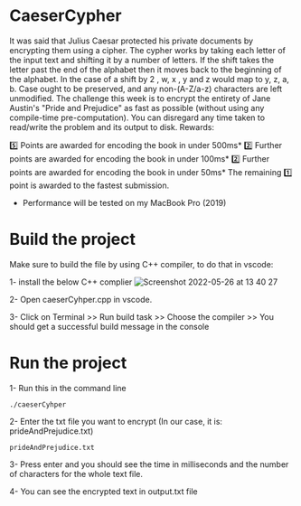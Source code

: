 # CaeserCypher
It was said that Julius Caesar protected his private documents by encrypting them using a cipher. The cypher works by taking each letter of the input text and shifting it by a number of letters. If the shift takes the letter past the end of the alphabet then it moves back to the beginning of the alphabet. In the case of a shift by 2
, w, x , y and z would map to y, z, a, b.  Case ought to be preserved, and any non-(A-Z/a-z) characters are left unmodified.
The challenge this week is to encrypt the entirety of Jane Austin's "Pride and Prejudice" as fast as possible (without using any compile-time pre-computation). You can disregard any time taken to read/write the problem and its output to disk.
Rewards:

:five:  Points are awarded for encoding the book in under 500ms*
:two:  Further points are awarded for encoding the book in under 100ms*
:two:  Further points are awarded for encoding the book in under 50ms*
The remaining :one: point is awarded to the fastest submission.

* Performance will be tested on my MacBook Pro (2019)


# Build the project
Make sure to build the file by using C++ compiler, to do that in vscode:

1- install the below C++ complier
![Screenshot 2022-05-26 at 13 40 27](https://user-images.githubusercontent.com/82872249/170489499-ca05f224-2f19-4261-87ce-871df5a3023f.png)

2- Open caeserCyhper.cpp in vscode.

3- Click on Terminal >> Run build task >> Choose the compiler >> You should get a successful build message in the console


# Run the project
1- Run this in the command line 
```
./caeserCyhper
```

2- Enter the txt file you want to encrypt (In our case, it is: prideAndPrejudice.txt)
```
prideAndPrejudice.txt
```

3- Press enter and you should see the time in milliseconds and the number of characters for the whole text file.

4- You can see the encrypted text in output.txt file
